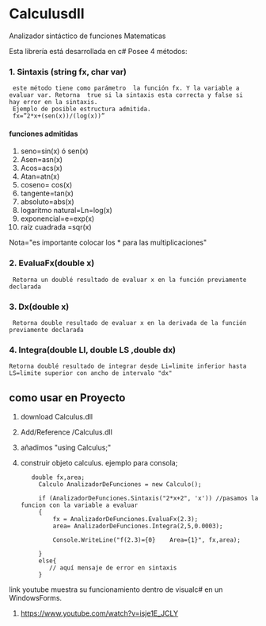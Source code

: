 # Calculusdll
Analizador sintáctico de funciones Matematicas

Esta librería está desarrollada en c#
Posee 4 métodos:

### 1. Sintaxis (string fx, char var)
     este método tiene como parámetro  la función fx. Y la variable a evaluar var. Retorna  true si la sintaxis esta correcta y false si      hay error en la sintaxis.
     Ejemplo de posible estructura admitida.
     fx=”2*x+(sen(x))/(log(x))”

#### funciones admitidas
1. seno=sin(x)  ó sen(x) 
2. Asen=asn(x)
3. Acos=acs(x)
4. Atan=atn(x)
5. coseno= cos(x)
6. tangente=tan(x)
7. absoluto=abs(x)
8. logaritmo natural=Ln=log(x)
9. exponencial=e=exp(x)
10. raíz cuadrada =sqr(x)

Nota="es importante colocar los * para las multiplicaciones"


### 2. EvaluaFx(double x)
     Retorna un doublé resultado de evaluar x en la función previamente declarada
     
### 3. Dx(double x)
     Retorna double resultado de evaluar x en la derivada de la función previamente declarada
     
### 4. Integra(double LI, double LS ,double dx)
    Retorna doublé resultado de integrar desde Li=limite inferior hasta LS=limite superior con ancho de intervalo "dx"


## como usar en Proyecto


1. download Calculus.dll
2. Add/Reference /Calculus.dll        
3. añadimos "using Calculus;" 
4. construir objeto calculus. ejemplo para consola;


          double fx,area;
            Calculo AnalizadorDeFunciones = new Calculo();

            if (AnalizadorDeFunciones.Sintaxis("2*x+2", 'x')) //pasamos la funcion con la variable a evaluar
            {
                fx = AnalizadorDeFunciones.EvaluaFx(2.3); 
                area= AnalizadorDeFunciones.Integra(2,5,0.0003);
                        
                Console.WriteLine("f(2.3)={0}    Area={1}", fx,area);
                
            }
            else{
               // aquí mensaje de error en sintaxis
            }
            
link youtube muestra su funcionamiento dentro de visualc# en un WindowsForms.
1. https://www.youtube.com/watch?v=isje1E_JCLY
